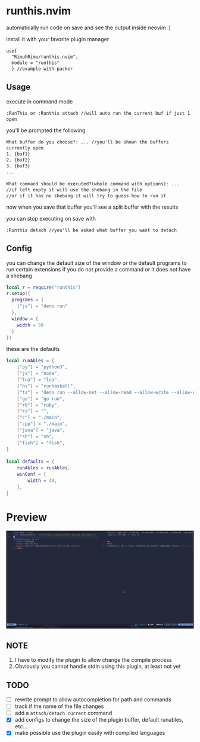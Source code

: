 # runthis.nvim
automatically run code on save and see the output inside neovim :)

install it with your favorite plugin manager
```
use{
  "RimuhRimu/runthis.nvim",
  module = "runthis"
  } //example with packer
```

## Usage
execute in command mode
```
:RunThis or :Runthis attach //will auto run the current buf if just 1 open
```

you'll be prompted the following

```
What buffer do you choose?: ... //you'll be shown the buffers currently open
1. {buf1}
2. {buf2}
3. {buf3}
...

What command should be executed?(whole command with options): ... 
//if left empty it will use the shebang in the file
//or if it has no shebang it will try to guess how to run it
```
now when you save that buffer you'll see a split buffer with the results

you can stop executing on save with
```
:Runthis detach //you'll be asked what buffer you want to detach
```

## Config

you can change the default size of the window or the default programs to run certain
extensions if you do not provide a command or it does not have a shebang

```lua
local r = require("runthis")
r.setup({
  programs = {
    ["js"] = "deno run"
  },
  window = {
    width = 50
  }
})
```

these are the defaults

```lua
local runAbles = {
	["py"] = "python3",
	["js"] = "node",
	["lua"] = "lua",
	["hs"] = "runhaskell",
	["ts"] = "deno run --allow-net --allow-read --allow-write --allow-env --unstable",
	["go"] = "go run",
	["rb"] = "ruby",
	["rs"] = "",
	["c"] = "./main",
	["cpp"] = "./main",
	["java"] = "java",
	["sh"] = "sh",
	["fish"] = "fish",
}

local defaults = {
	runAbles = runAbles,
	winConf = {
		width = 40,
	},
}
```

# Preview

![sh1](./screenshots/sh1.png) 

## NOTE

1. I have to modify the plugin to allow change the compile process
2. Obviously you cannot handle stdin using this plugin, at least not yet

## TODO

- [ ] rewrite prompt to allow autocompletion for path and commands
- [ ] track if the name of the file changes
- [ ] add a `attach/detach current` command
- [x] add configs to change the size of the plugin buffer, default runables, etc...
- [x] make possible use the plugin easily with compiled languages
